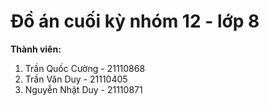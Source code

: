 # Đồ án cuối kỳ nhóm 12 - lớp 8
**Thành viên:**
1. Trần Quốc Cường - 21110868
2. Trần Văn Duy - 21110405
3. Nguyễn Nhật Duy - 21110871
